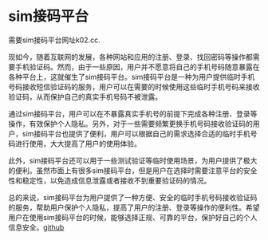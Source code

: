 # sim接码平台

需要sim接码平台网址k02.cc. 

现如今，随着互联网的发展，各种网站和应用的注册、登录、找回密码等操作都需要手机验证码。然而，由于一些原因，用户并不愿意将自己的手机号码随意暴露在各种平台上，这就催生了sim接码平台。sim接码平台是一种为用户提供临时手机号码接收短信验证码的服务，用户可以在需要的时候使用这些临时手机号码来接收验证码，从而保护自己的真实手机号码不被泄露。

通过sim接码平台，用户可以在不暴露真实手机号的前提下完成各种注册、登录等操作，有效保护个人隐私。另外，对于一些需要频繁更换手机号码接收验证码的用户，sim接码平台也提供了便利，用户可以根据自己的需求选择合适的临时手机号码进行使用，大大提高了用户的使用体验。

此外，sim接码平台还可以用于一些测试验证等临时使用场景，为用户提供了极大的便利。虽然市面上有很多sim接码平台，但是用户在选择时需要注意平台的安全性和稳定性，以免造成信息泄露或者接收不到重要验证码的情况。

总的来说，sim接码平台为用户提供了一种方便、安全的临时手机号码接收验证码的服务，帮助用户保护个人隐私，提高了用户的注册、登录等操作的便利性。希望用户在使用sim接码平台的时候，能够选择正规、可靠的平台，保护好自己的个人信息安全。[github](https://github.com)